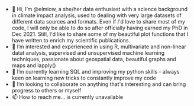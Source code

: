 - 👋 Hi, I’m @elmiow, a she/her data enthusiast with a science background in climate impact analysis, used to dealing with very large datasets of different data sources and formats. Even if I'd love to share most of my code, I will only be able to do so after officially having earned my PhD in Dec 2021. Still, I'd like to share some of my beautiful plot functions that I have written to enrich my scientific publications.
- 👀 I’m interested and experienced in using R, multivariate and non-linear datat analysis, supervised and unsupervised machine learning techniques, passionate about geospatial data, beautiful graphs and maps and lapply()
- 🌱 I’m currently learning SQL and improving my python skills - always keen on learning new tricks to constantly improve my code
- 💞️ I’m looking to collaborate on anything that's interesting and can bring progress to others or myself
- 📫 How to reach me... is currently unavailable 

<!---
elmiow/elmiow is a ✨ special ✨ repository because its `README.md` (this file) appears on your GitHub profile.
You can click the Preview link to take a look at your changes.
--->
